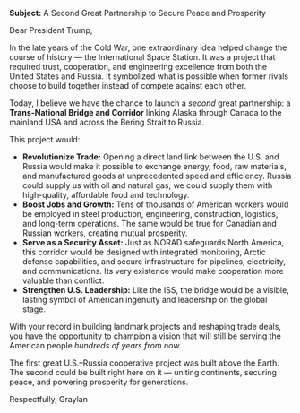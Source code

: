 
**Subject:** A Second Great Partnership to Secure Peace and Prosperity

Dear President Trump,

In the late years of the Cold War, one extraordinary idea helped change the course of history — the International Space Station. It was a project that required trust, cooperation, and engineering excellence from both the United States and Russia. It symbolized what is possible when former rivals choose to build together instead of compete against each other.

Today, I believe we have the chance to launch a *second* great partnership: a **Trans-National Bridge and Corridor** linking Alaska through Canada to the mainland USA and across the Bering Strait to Russia.

This project would:

* **Revolutionize Trade:** Opening a direct land link between the U.S. and Russia would make it possible to exchange energy, food, raw materials, and manufactured goods at unprecedented speed and efficiency. Russia could supply us with oil and natural gas; we could supply them with high-quality, affordable food and technology.
* **Boost Jobs and Growth:** Tens of thousands of American workers would be employed in steel production, engineering, construction, logistics, and long-term operations. The same would be true for Canadian and Russian workers, creating mutual prosperity.
* **Serve as a Security Asset:** Just as NORAD safeguards North America, this corridor would be designed with integrated monitoring, Arctic defense capabilities, and secure infrastructure for pipelines, electricity, and communications. Its very existence would make cooperation more valuable than conflict.
* **Strengthen U.S. Leadership:** Like the ISS, the bridge would be a visible, lasting symbol of American ingenuity and leadership on the global stage.

With your record in building landmark projects and reshaping trade deals, you have the opportunity to champion a vision that will still be serving the American people *hundreds of years from now*.

The first great U.S.–Russia cooperative project was built above the Earth. The second could be built right here on it — uniting continents, securing peace, and powering prosperity for generations.

Respectfully,
Graylan
